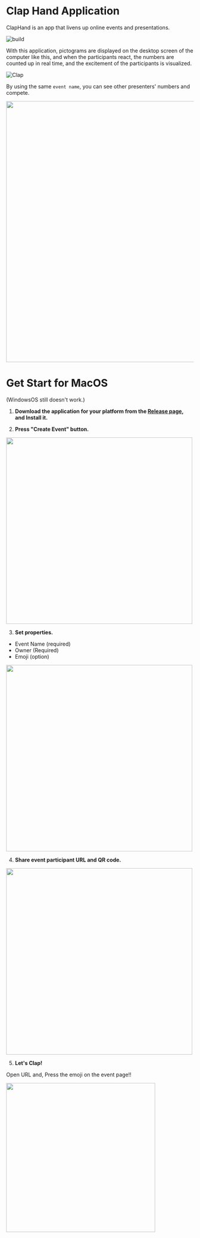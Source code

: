 # Clap Hand Application
ClapHand is an app that livens up online events and presentations.

![build](https://github.com/syobochim/ClapHandApp/workflows/build/badge.svg)

With this application, pictograms are displayed on the desktop screen of the computer like this, and when the participants react, the numbers are counted up in real time, and the excitement of the participants is visualized.

![Clap](https://cdn-ak.f.st-hatena.com/images/fotolife/s/syobochim/20201031/20201031213346.gif)

By using the same `event name`, you can see other presenters' numbers and compete.

<img src="https://cdn-ak.f.st-hatena.com/images/fotolife/s/syobochim/20201031/20201031203759.png" width="700px">

# Get Start for MacOS
(WindowsOS still doesn't work.)

1. **Download the application for your platform from the [Release page](https://github.com/syobochim/ClapHandApp/releases), and Install it.**

2. **Press "Create Event" button.**

<img src="https://cdn-ak.f.st-hatena.com/images/fotolife/s/syobochim/20201031/20201031170111.png" width="500px">

3. **Set properties.**
- Event Name (required)
- Owner (Required)
- Emoji (option)

<img src="https://cdn-ak.f.st-hatena.com/images/fotolife/s/syobochim/20201031/20201031171522.png" width="500px">

4. **Share event participant URL and QR code.**

<img src="https://cdn-ak.f.st-hatena.com/images/fotolife/s/syobochim/20201031/20201031172755.png" width="500px">

5. **Let's Clap!**

Open URL and, Press the emoji on the event page!!

<img src="https://cdn-ak.f.st-hatena.com/images/fotolife/s/syobochim/20201031/20201031180540.png" width="400px">
